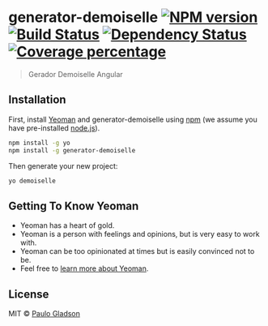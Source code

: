 # generator-demoiselle [![NPM version][npm-image]][npm-url] [![Build Status][travis-image]][travis-url] [![Dependency Status][daviddm-image]][daviddm-url] [![Coverage percentage][coveralls-image]][coveralls-url]
> Gerador Demoiselle Angular

## Installation

First, install [Yeoman](http://yeoman.io) and generator-demoiselle using [npm](https://www.npmjs.com/) (we assume you have pre-installed [node.js](https://nodejs.org/)).

```bash
npm install -g yo
npm install -g generator-demoiselle
```

Then generate your new project:

```bash
yo demoiselle
```

## Getting To Know Yeoman

 * Yeoman has a heart of gold.
 * Yeoman is a person with feelings and opinions, but is very easy to work with.
 * Yeoman can be too opinionated at times but is easily convinced not to be.
 * Feel free to [learn more about Yeoman](http://yeoman.io/).

## License

MIT © [Paulo Gladson](https://www.frameworkdemoiselle.gov.br/)


[npm-image]: https://badge.fury.io/js/generator-demoiselle.svg
[npm-url]: https://npmjs.org/package/generator-demoiselle
[travis-image]: https://travis-ci.org/PauloGladson/generator-demoiselle.svg?branch=master
[travis-url]: https://travis-ci.org/PauloGladson/generator-demoiselle
[daviddm-image]: https://david-dm.org/PauloGladson/generator-demoiselle.svg?theme=shields.io
[daviddm-url]: https://david-dm.org/PauloGladson/generator-demoiselle
[coveralls-image]: https://coveralls.io/repos/PauloGladson/generator-demoiselle/badge.svg
[coveralls-url]: https://coveralls.io/r/PauloGladson/generator-demoiselle
